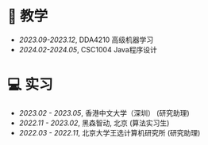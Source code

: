 <span class='anchor' id='-xshy'></span>
# 📖 教学
- *2023.09-2023.12*,   DDA4210  高级机器学习
- *2024.02-2024.05*,   CSC1004  Java程序设计
<span class='anchor' id='-gzsx'></span>
# 💻 实习
- *2023.02 - 2023.05*, 香港中文大学（深圳） (研究助理)
- *2022.11 - 2023.02*, 黑森智动, 北京 (算法实习生)
- *2022.03 - 2022.11*, 北京大学王选计算机研究所 (研究助理)
